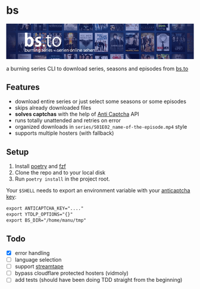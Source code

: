 # bs

![](./header.png)

a burning series CLI to download series, seasons and episodes from [bs.to](https://bs.to)

## Features

- download entire series or just select some seasons or some episodes
- skips already downloaded files
- **solves captchas** with the help of [Anti Captcha](https://anti-captcha.com/de) API
- runs totally unattended and retries on error
- organized downloads in `series/S01E02_name-of-the-episode.mp4` style
- supports multiple hosters (with fallback)

## Setup

1. Install [poetry](https://python-poetry.org/) and [fzf](https://github.com/junegunn/fzf)
2. Clone the repo and to your local disk
3. Run `poetry install` in the project root.

Your `$SHELL` needs to export an environment variable with your [anticaptcha key](https://anti-captcha.com/de):

```
export ANTICAPTCHA_KEY="...."
export YTDLP_OPTIONS="{}"
export BS_DIR="/home/manu/tmp"
```

## Todo

- [x] error handling
- [ ] language selection
- [ ] support [streamtape](https://github.com/ChristopherProject/Streamtape-Video-Downloader)
- [ ] bypass cloudflare protected hosters (vidmoly)
- [ ] add tests (should have been doing TDD straight from the beginning)
